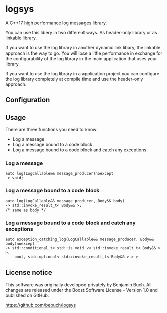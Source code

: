 # logsys

A C++17 high performance log messages library.

You can use this libery in two different ways. As header-only library or as linkable library.

If you want to use the log library in another dynamic link libary, the linkable approach is the way to go. You will lose a little performance in exchange for the configurability of the log library in the main application that uses your library.

If you want to use the log library in a application project you can configure the log library completely at compile time and use the header-only approach.

## Configuration

## Usage

There are three functions you need to know:

- Log a message
- Log a message bound to a code block
- Log a message bound to a code block and catch any exceptions

### Log a message

```
auto log(LogCallable&& message_producer)noexcept
-> void;
```

### Log a message bound to a code block

```
auto log(LogCallable&& message_producer, Body&& body)
-> std::invoke_result_t< Body&& >;
/* same as body */
```

### Log a message bound to a code block and catch any exceptions

```
auto exception_catching_log(LogCallable&& message_producer, Body&& body)noexcept
-> std::conditional_t< std::is_void_v< std::invoke_result_t< Body&& > >,
    bool, std::optional< std::invoke_result_t< Body&& > > >
```

## License notice

This software was originally developed privately by Benjamin Buch. All changes are released under the Boost Software License - Version 1.0 and published on GitHub.

https://github.com/bebuch/logsys
